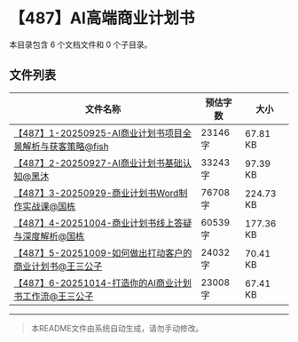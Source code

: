 # 【487】AI高端商业计划书

本目录包含 6 个文档文件和 0 个子目录。

## 文件列表

| 文件名称 | 预估字数 | 大小 |
|---------|---------|------|
| [【487】1-20250925-AI商业计划书项目全景解析与获客策略@fish](docs/【487】AI高端商业计划书/【487】1-20250925-AI商业计划书项目全景解析与获客策略@fish.md) | 23146 字 | 67.81 KB |
| [【487】2-20250927-AI商业计划书基础认知@黑沐](docs/【487】AI高端商业计划书/【487】2-20250927-AI商业计划书基础认知@黑沐.md) | 33243 字 | 97.39 KB |
| [【487】3-20250929-商业计划书Word制作实战课@国栋](docs/【487】AI高端商业计划书/【487】3-20250929-商业计划书Word制作实战课@国栋.md) | 76708 字 | 224.73 KB |
| [【487】4-20251004-商业计划书线上答疑与深度解析@国栋](docs/【487】AI高端商业计划书/【487】4-20251004-商业计划书线上答疑与深度解析@国栋.md) | 60539 字 | 177.36 KB |
| [【487】5-20251009-如何做出打动客户的商业计划书@王三公子](docs/【487】AI高端商业计划书/【487】5-20251009-如何做出打动客户的商业计划书@王三公子.md) | 24032 字 | 70.41 KB |
| [【487】6-20251014-打造你的AI商业计划书工作流@王三公子](docs/【487】AI高端商业计划书/【487】6-20251014-打造你的AI商业计划书工作流@王三公子.md) | 23008 字 | 67.41 KB |

---

> 本README文件由系统自动生成，请勿手动修改。
